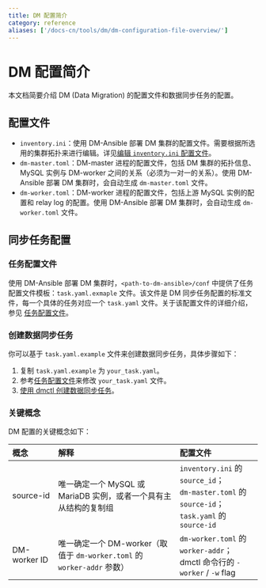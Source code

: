 ```yaml
---
title: DM 配置简介
category: reference
aliases: ['/docs-cn/tools/dm/dm-configuration-file-overview/']
---
```


# DM 配置简介

本文档简要介绍 DM (Data Migration) 的配置文件和数据同步任务的配置。

## 配置文件

- `inventory.ini`：使用 DM-Ansible 部署 DM 集群的配置文件。需要根据所选用的集群拓扑来进行编辑。详见[编辑 `inventory.ini` 配置文件](/dev/how-to/deploy/data-migration-with-ansible.md#第-7-步-编辑-inventory-ini-配置文件)。
- `dm-master.toml`：DM-master 进程的配置文件，包括 DM 集群的拓扑信息、MySQL 实例与 DM-worker 之间的关系（必须为一对一的关系）。使用 DM-Ansible 部署 DM 集群时，会自动生成 `dm-master.toml` 文件。
- `dm-worker.toml`：DM-worker 进程的配置文件，包括上游 MySQL 实例的配置和 relay log 的配置。使用 DM-Ansible 部署 DM 集群时，会自动生成 `dm-worker.toml` 文件。

## 同步任务配置

### 任务配置文件

使用 DM-Ansible 部署 DM 集群时，`<path-to-dm-ansible>/conf` 中提供了任务配置文件模板：`task.yaml.exmaple` 文件。该文件是 DM 同步任务配置的标准文件，每一个具体的任务对应一个 `task.yaml` 文件。关于该配置文件的详细介绍，参见 [任务配置文件](/dev/reference/tools/data-migration/configure/task-configuration-file.md)。

### 创建数据同步任务

你可以基于 `task.yaml.example` 文件来创建数据同步任务，具体步骤如下：

1. 复制 `task.yaml.example` 为 `your_task.yaml`。
2. 参考[任务配置文件](/dev/reference/tools/data-migration/configure/task-configuration-file.md)来修改 `your_task.yaml` 文件。
3. [使用 dmctl 创建数据同步任务](/dev/reference/tools/data-migration/manage-tasks.md#创建数据同步任务)。

### 关键概念

DM 配置的关键概念如下：

| 概念         | 解释          | 配置文件        |
| :------------ | :------------ | :------------------ |
| source-id  | 唯一确定一个 MySQL 或 MariaDB 实例，或者一个具有主从结构的复制组 | `inventory.ini` 的 `source_id`；<br> `dm-master.toml` 的 `source-id`；<br> `task.yaml` 的 `source-id` |
| DM-worker ID | 唯一确定一个 DM-worker（取值于 `dm-worker.toml` 的 `worker-addr` 参数） | `dm-worker.toml` 的 `worker-addr`；<br> dmctl 命令行的 `-worker` / `-w` flag |